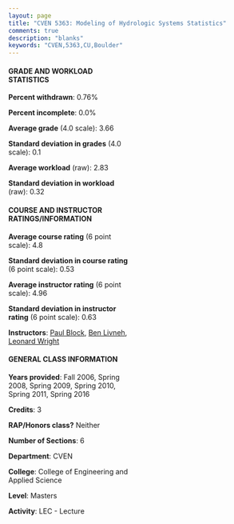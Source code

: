 ```yaml
---
layout: page
title: "CVEN 5363: Modeling of Hydrologic Systems Statistics"
comments: true
description: "blanks"
keywords: "CVEN,5363,CU,Boulder"
---
```

<head>
<script src="https://ajax.googleapis.com/ajax/libs/jquery/2.1.3/jquery.min.js"></script>
<script src="https://dl.dropboxusercontent.com/s/pc42nxpaw1ea4o9/highcharts.js?dl=0"></script>
<!-- <script src="../assets/js/highcharts.js"></script> -->
<style type="text/css">@font-face {
	font-family: "Bebas Neue";
	src: url(https://www.filehosting.org/file/details/544349/BebasNeue Regular.otf) format("opentype");
	}
	h1.Bebas { 
		font-family: "Bebas Neue", Verdana, Tahoma;
	}
</style>
</head>
<body>
	<div id="container" style="float: right; width: 45%; height: 88%; margin-left: 2.5%; margin-right: 2.5%;"></div>
	<script language="JavaScript">
		$(document).ready(function() {
		var chart = {type: 'column'};
		var title = {text: 'Grade Distribution'};
		var xAxis = {categories: ['A','B','C','D','F'],crosshair: true};
		var yAxis = {min: 0,title: {text: 'Percentage'}};
		var tooltip = {headerFormat: '<center><b><span style="font-size:20px">{point.key}</span></b></center>',
		               pointFormat: '<td style="padding:0"><b>{point.y:.1f}%</b></td>',
		               footerFormat: '</table>',shared: true,useHTML: true};
		var plotOptions = {column: {pointPadding: 0.0,borderWidth: 0}};  
		var credits = {enabled: false};var series= [{name: 'Percent',data: [72.27,25.43,2.31,0.0,0.0,]}];
		var json = {};
		json.chart = chart;
		json.title = title;
		json.tooltip = tooltip;
		json.xAxis = xAxis;
		json.yAxis = yAxis;  
		json.series = series;
		json.plotOptions = plotOptions;  
		json.credits = credits;
		$('#container').highcharts(json);
	});
	</script>
</body>
			   
#### GRADE AND WORKLOAD STATISTICS

**Percent withdrawn**: 0.76%

**Percent incomplete**: 0.0%

**Average grade** (4.0 scale): 3.66

**Standard deviation in grades** (4.0 scale): 0.1

**Average workload** (raw): 2.83

**Standard deviation in workload** (raw): 0.32

#### COURSE AND INSTRUCTOR RATINGS/INFORMATION

**Average course rating** (6 point scale): 4.8

**Standard deviation in course rating** (6 point scale): 0.53

**Average instructor rating** (6 point scale): 4.96

**Standard deviation in instructor rating** (6 point scale): 0.63

**Instructors**: <a href='../../instructors/Paul_Block'>Paul Block</a>, <a href='../../instructors/Ben_Livneh'>Ben Livneh</a>, <a href='../../instructors/Leonard_Wright'>Leonard Wright</a>

#### GENERAL CLASS INFORMATION

**Years provided**: Fall 2006, Spring 2008, Spring 2009, Spring 2010, Spring 2011, Spring 2016

**Credits**: 3

**RAP/Honors class?** Neither

**Number of Sections**: 6

**Department**: CVEN

**College**: College of Engineering and Applied Science

**Level**: Masters

**Activity**: LEC - Lecture
